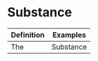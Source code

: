 # Substance

Definition| Examples  
---|---  
The |Substance| hierarchy contains concepts that can be used for recording and modeling: chemical constituents of medicinal and non-medicinal products; allergies, adverse reactions, poisoning; physicians and nursing orders and laboratory reports and results. Sub-hierarchies of |Substance| include but are not limited to: Body substance (substance) and Chemical (substance)|  [ 387517004 | Paracetamol (substance)|](http://snomed.info/id/387517004 "387517004 | Paracetamol \(substance\) |") [ 53682000 | Endorphin (substance)|](http://snomed.info/id/53682000 "53682000 | Endorphin \(substance\) |")
